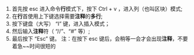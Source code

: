 1. 首先按 esc 进入命令**行**模式下，按下 Ctrl + v ，进入列（也叫区块）模式;
2. 在**行**首使用上下键选择需要**注释**的**多行**;
3. 按下键盘（大写） “I” 键，进入插入模式；
4. 然后输入**注释**符（ “//”、“#” 等）;
5. 最后按下 “Esc” 键。 注：在按下 esc 键后，会稍等一会才会出现**注释**，不要着急~~时间很短的

